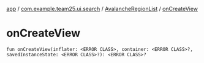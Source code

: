 [app](../../index.md) / [com.example.team25.ui.search](../index.md) / [AvalancheRegionList](index.md) / [onCreateView](./on-create-view.md)

# onCreateView

`fun onCreateView(inflater: <ERROR CLASS>, container: <ERROR CLASS>?, savedInstanceState: <ERROR CLASS>?): <ERROR CLASS>?`